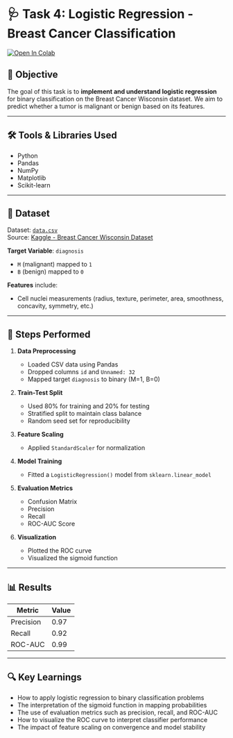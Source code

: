 # 🩺 Task 4: Logistic Regression - Breast Cancer Classification
[![Open In Colab](https://colab.research.google.com/assets/colab-badge.svg)](https://colab.research.google.com/drive/1_EoyUQKJb487ZXa2KlItFkQ4m4r9a0o3?usp=sharing)

## 📌 Objective

The goal of this task is to **implement and understand logistic regression** for binary classification on the Breast Cancer Wisconsin dataset. We aim to predict whether a tumor is malignant or benign based on its features.

---

## 🛠 Tools & Libraries Used

- Python
- Pandas
- NumPy
- Matplotlib
- Scikit-learn

---

## 📂 Dataset

Dataset: [`data.csv`](data.csv)  
Source: [Kaggle - Breast Cancer Wisconsin Dataset](https://www.kaggle.com/datasets/uciml/breast-cancer-wisconsin-data)

**Target Variable**: `diagnosis`  
- `M` (malignant) mapped to `1`  
- `B` (benign) mapped to `0`

**Features** include:
- Cell nuclei measurements (radius, texture, perimeter, area, smoothness, concavity, symmetry, etc.)

---

## 🧪 Steps Performed

1. **Data Preprocessing**  
   - Loaded CSV data using Pandas  
   - Dropped columns `id` and `Unnamed: 32`  
   - Mapped target `diagnosis` to binary (M=1, B=0)

2. **Train-Test Split**  
   - Used 80% for training and 20% for testing  
   - Stratified split to maintain class balance  
   - Random seed set for reproducibility

3. **Feature Scaling**  
   - Applied `StandardScaler` for normalization

4. **Model Training**  
   - Fitted a `LogisticRegression()` model from `sklearn.linear_model`

5. **Evaluation Metrics**  
   - Confusion Matrix  
   - Precision  
   - Recall  
   - ROC-AUC Score  

6. **Visualization**  
   - Plotted the ROC curve  
   - Visualized the sigmoid function

---

## 📊 Results

| Metric        | Value           |
|---------------|-----------------|
| Precision     | 0.97            |
| Recall        | 0.92            |
| ROC-AUC       | 0.99            |

---

## 🔍 Key Learnings

- How to apply logistic regression to binary classification problems
- The interpretation of the sigmoid function in mapping probabilities
- The use of evaluation metrics such as precision, recall, and ROC-AUC
- How to visualize the ROC curve to interpret classifier performance
- The impact of feature scaling on convergence and model stability

